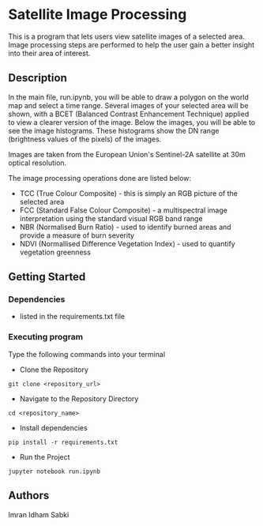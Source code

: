 # Satellite Image Processing

This is a program that lets users view satellite images of a selected area. Image processing steps are performed to help the user gain a better insight into their area of interest.

## Description

In the main file, run.ipynb, you will be able to draw a polygon on the world map and select a time range. Several images of your selected area will be shown, with a BCET (Balanced Contrast Enhancement Technique) applied to view a clearer version of the image. Below the images, you will be able to see the image histograms. These histograms show the DN range (brightness values of the pixels) of the images. 

Images are taken from the European Union's Sentinel-2A satellite at 30m optical resolution.

The image processing operations done are listed below:

* TCC (True Colour Composite) - this is simply an RGB picture of the selected area
* FCC (Standard False Colour Composite) - a multispectral image interpretation using the standard visual RGB band range
* NBR (Normalised Burn Ratio) - used to identify burned areas and provide a measure of burn severity
* NDVI (Normallised Difference Vegetation Index) - used to quantify vegetation greenness

## Getting Started

### Dependencies

* listed in the requirements.txt file


### Executing program

Type the following commands into your terminal

* Clone the Repository
```
git clone <repository_url>
```
* Navigate to the Repository Directory
```
cd <repository_name>
```
* Install dependencies
```
pip install -r requirements.txt
```
* Run the Project
```
jupyter notebook run.ipynb
```


## Authors

Imran Idham Sabki
